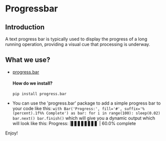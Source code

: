 # Progressbar
## Introduction
A text progress bar is typically used to display the progress of a long running operation, providing a visual cue that processing is underway.
## What we use?
* [progress.bar](https://www.example.com)
    #### How do we install?
      pip install progress.bar
* You can use the 'progress.bar' package to add a simple progress bar to your code like this:
`with Bar('Progress:', fill='#', suffix='%(percent).1f%% Complete') as bar:
    for i in range(100):
        sleep(0.02)
        bar.next()
bar.finish()`
 which will give you a dynamic output which will look like this:
    Progress: |▋▋▋▋▋▋▋▋             | 60.0% complete


Enjoy!


